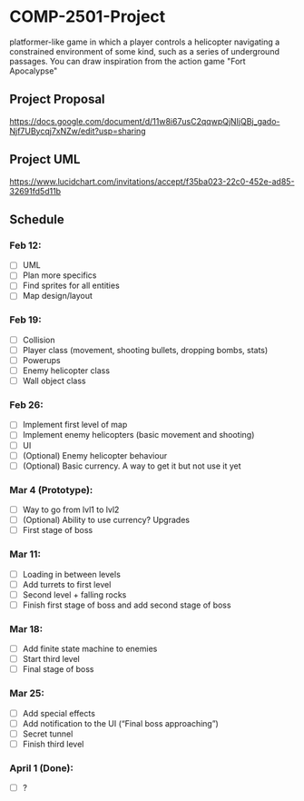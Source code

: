 # COMP-2501-Project
 platformer-like game in which a player controls a helicopter navigating a constrained environment of some kind, such as a series of underground passages. You can draw inspiration from the action game "Fort Apocalypse"

## Project Proposal
https://docs.google.com/document/d/11w8i67usC2qqwpQjNIjQBj_gado-Njf7UBycqj7xNZw/edit?usp=sharing

## Project UML
https://www.lucidchart.com/invitations/accept/f35ba023-22c0-452e-ad85-32691fd5d11b

## Schedule

### Feb 12:
- [ ] UML
- [ ] Plan more specifics
- [ ] Find sprites for all entities
- [ ] Map design/layout
### Feb 19:
- [ ] Collision
- [ ] Player class (movement, shooting bullets, dropping bombs, stats)
- [ ] Powerups
- [ ] Enemy helicopter class
- [ ] Wall object class
### Feb 26:
- [ ] Implement first level of map
- [ ] Implement enemy helicopters (basic movement and shooting)
- [ ] UI
- [ ] (Optional) Enemy helicopter behaviour
- [ ] (Optional) Basic currency. A way to get it but not use it yet
### Mar 4 (Prototype):
- [ ] Way to go from lvl1 to lvl2
- [ ] (Optional) Ability to use currency? Upgrades
- [ ] First stage of boss
### Mar 11:
- [ ] Loading in between levels
- [ ] Add turrets to first level
- [ ] Second level + falling rocks
- [ ] Finish first stage of boss and add second stage of boss
### Mar 18:
- [ ] Add finite state machine to enemies
- [ ] Start third level
- [ ] Final stage of boss
### Mar 25:
- [ ] Add special effects
- [ ] Add notification to the UI (“Final boss approaching”)
- [ ] Secret tunnel
- [ ] Finish third level
### April 1 (Done):
- [ ] ?
